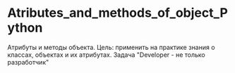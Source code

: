 # Atributes_and_methods_of_object_Python
Атрибуты и методы объекта. Цель: применить на практике знания о классах, объектах и их атрибутах.  Задача "Developer - не только разработчик"
